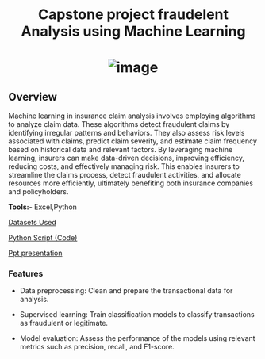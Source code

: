 # <p align="center">Capstone project fraudelent Analysis using Machine Learning </p>
# <p align="center">![image](https://github.com/surajbisht06/Capstone_project_fraudelent-Analysis/assets/158066824/5df176a1-9f8d-4ba5-a230-f11f207c25d2)

</p>

## Overview

Machine learning in insurance claim analysis involves employing algorithms to analyze claim data. These algorithms detect fraudulent claims by identifying irregular patterns and behaviors. They also assess risk levels associated with claims, predict claim severity, and estimate claim frequency based on historical data and relevant factors. By leveraging machine learning, insurers can make data-driven decisions, improving efficiency, reducing costs, and effectively managing risk. This enables insurers to streamline the claims process, detect fraudulent activities, and allocate resources more efficiently, ultimately benefiting both insurance companies and policyholders.

**Tools:-** Excel,Python

[Datasets Used](https://docs.google.com/spreadsheets/d/1Yp_rcOS2TbVn-wHUIsCeCzkeDP7MIPLP/edit?usp=sharing&ouid=102868121048017441192&rtpof=true&sd=true )

[Python Script (Code)](cyber_security.ipynb)

[Ppt presentation](sql_prjct.pptx)

### Features 

- Data preprocessing: Clean and prepare the transactional data for analysis.
  
- Supervised learning: Train classification models to classify transactions as fraudulent or legitimate.
  
- Model evaluation: Assess the performance of the models using relevant metrics such as precision, recall, and F1-score.
